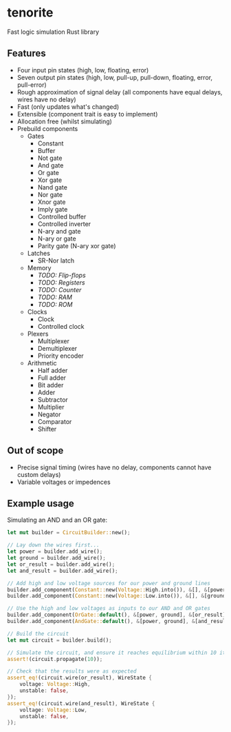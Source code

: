 # tenorite
Fast logic simulation Rust library

## Features
- Four input pin states (high, low, floating, error)
- Seven output pin states (high, low, pull-up, pull-down, floating, error, pull-error)
- Rough approximation of signal delay (all components have equal delays, wires have no delay)
- Fast (only updates what's changed)
- Extensible (component trait is easy to implement)
- Allocation free (whilst simulating)
- Prebuild components
    - Gates
        - Constant
        - Buffer
        - Not gate
        - And gate
        - Or gate
        - Xor gate
        - Nand gate
        - Nor gate
        - Xnor gate
        - Imply gate
        - Controlled buffer
        - Controlled inverter
        - N-ary and gate
        - N-ary or gate
        - Parity gate (N-ary xor gate)
    - Latches
        - SR-Nor latch
    - Memory
        - *TODO: Flip-flops*
        - *TODO: Registers*
        - *TODO: Counter*
        - *TODO: RAM*
        - *TODO: ROM*
    - Clocks
        - Clock
        - Controlled clock
    - Plexers
        - Multiplexer
        - Demultiplexer
        - Priority encoder
    - Arithmetic
        - Half adder
        - Full adder
        - Bit adder
        - Adder
        - Subtractor
        - Multiplier
        - Negator
        - Comparator
        - Shifter

## Out of scope
- Precise signal timing (wires have no delay, components cannot have custom delays)
- Variable voltages or impedences

## Example usage

Simulating an AND and an OR gate:

```rust
let mut builder = CircuitBuilder::new();

// Lay down the wires first...
let power = builder.add_wire();
let ground = builder.add_wire();
let or_result = builder.add_wire();
let and_result = builder.add_wire();

// Add high and low voltage sources for our power and ground lines
builder.add_component(Constant::new(Voltage::High.into()), &[], &[power]);
builder.add_component(Constant::new(Voltage::Low.into()), &[], &[ground]);

// Use the high and low voltages as inputs to our AND and OR gates
builder.add_component(OrGate::default(), &[power, ground], &[or_result]);
builder.add_component(AndGate::default(), &[power, ground], &[and_result]);

// Build the circuit
let mut circuit = builder.build();

// Simulate the circuit, and ensure it reaches equilibrium within 10 iterations
assert!(circuit.propagate(10));

// Check that the results were as expected
assert_eq!(circuit.wire(or_result), WireState {
    voltage: Voltage::High,
    unstable: false,
});
assert_eq!(circuit.wire(and_result), WireState {
    voltage: Voltage::Low,
    unstable: false,
});
```

